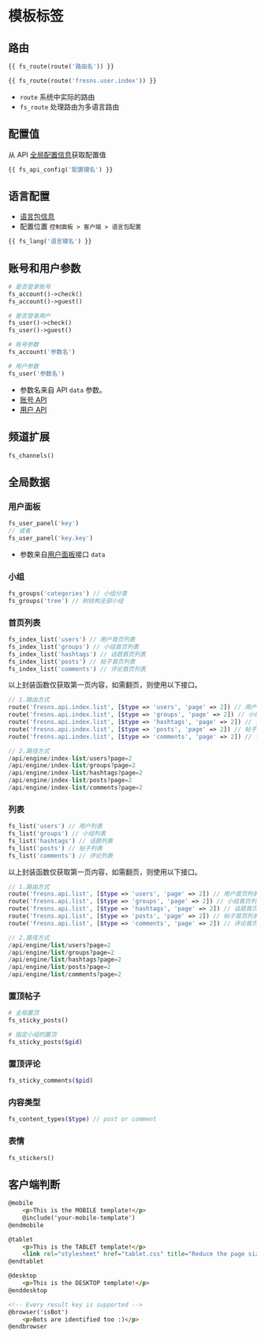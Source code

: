 # 模板标签

## 路由

```php
{{ fs_route(route('路由名')) }}

{{ fs_route(route('fresns.user.index')) }}
```

- `route` 系统中实际的路由
- `fs_route` 处理路由为多语言路由

## 配置值

从 API [全局配置信息](../api/global/configs.md)获取配置值

```php
{{ fs_api_config('配置键名') }}
```

## 语言配置

- [语言包信息](../reference/language-pack.md)
- 配置位置 `控制面板 > 客户端 > 语言包配置`

```php
{{ fs_lang('语言键名') }}
```

## 账号和用户参数

```php
# 是否登录账号
fs_account()->check()
fs_account()->guest()

# 是否登录用户
fs_user()->check()
fs_user()->guest()
```

```php
# 账号参数
fs_account('参数名')

# 用户参数
fs_user('参数名')
```

- 参数名来自 API `data` 参数。
- [账号 API](../api/account/detail.md)
- [用户 API](../api/user/detail.md)

## 频道扩展

```php
fs_channels()
```

## 全局数据

### 用户面板

```php
fs_user_panel('key')
// 或者
fs_user_panel('key.key')
```

- 参数来自[用户面板](../api/user/overview.md)接口 `data`

### 小组

```php
fs_groups('categories') // 小组分类
fs_groups('tree') // 树结构全部小组
```

### 首页列表

```php
fs_index_list('users') // 用户首页列表
fs_index_list('groups') // 小组首页列表
fs_index_list('hashtags') // 话题首页列表
fs_index_list('posts') // 帖子首页列表
fs_index_list('comments') // 评论首页列表
```

以上封装函数仅获取第一页内容，如需翻页，则使用以下接口。

```php
// 1.路由方式
route('fresns.api.index.list', [$type => 'users', 'page' => 2]) // 用户首页列表
route('fresns.api.index.list', [$type => 'groups', 'page' => 2]) // 小组首页列表
route('fresns.api.index.list', [$type => 'hashtags', 'page' => 2]) // 话题首页列表
route('fresns.api.index.list', [$type => 'posts', 'page' => 2]) // 帖子首页列表
route('fresns.api.index.list', [$type => 'comments', 'page' => 2]) // 评论首页列表

// 2.路径方式
/api/engine/index-list/users?page=2
/api/engine/index-list/groups?page=2
/api/engine/index-list/hashtags?page=2
/api/engine/index-list/posts?page=2
/api/engine/index-list/comments?page=2
```

### 列表

```php
fs_list('users') // 用户列表
fs_list('groups') // 小组列表
fs_list('hashtags') // 话题列表
fs_list('posts') // 帖子列表
fs_list('comments') // 评论列表
```

以上封装函数仅获取第一页内容，如需翻页，则使用以下接口。

```php
// 1.路由方式
route('fresns.api.list', [$type => 'users', 'page' => 2]) // 用户首页列表
route('fresns.api.list', [$type => 'groups', 'page' => 2]) // 小组首页列表
route('fresns.api.list', [$type => 'hashtags', 'page' => 2]) // 话题首页列表
route('fresns.api.list', [$type => 'posts', 'page' => 2]) // 帖子首页列表
route('fresns.api.list', [$type => 'comments', 'page' => 2]) // 评论首页列表

// 2.路径方式
/api/engine/list/users?page=2
/api/engine/list/groups?page=2
/api/engine/list/hashtags?page=2
/api/engine/list/posts?page=2
/api/engine/list/comments?page=2
```

### 置顶帖子

```php
# 全局置顶
fs_sticky_posts()

# 指定小组的置顶
fs_sticky_posts($gid)
```

### 置顶评论

```php
fs_sticky_comments($pid)
```

### 内容类型

```php
fs_content_types($type) // post or comment
```

### 表情

```php
fs_stickers()
```

## 客户端判断

```html
@mobile
    <p>This is the MOBILE template!</p>
    @include('your-mobile-template')
@endmobile

@tablet
    <p>This is the TABLET template!</p>
    <link rel="stylesheet" href="tablet.css" title="Reduce the page size, load what the user need">
@endtablet

@desktop
    <p>This is the DESKTOP template!</p>
@enddesktop

<!-- Every result key is supported -->
@browser('isBot')
    <p>Bots are identified too :)</p>
@endbrowser
```
